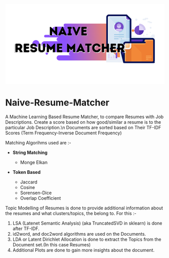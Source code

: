 ![Naive Resume Matcher Logo](Images/logo.png)

# Naive-Resume-Matcher

A Machine Learning Based Resume Matcher, to compare Resumes with Job Descriptions.
Create a score based on how good/similar a resume is to the particular Job Description.\n
Documents are sorted based on Their TF-IDF Scores (Term Frequency-Inverse Document Frequency)

Matching Algorihms used are :-

- **String Matching**

  - Monge Elkan

- **Token Based**
  - Jaccard
  - Cosine
  - Sorensen-Dice
  - Overlap Coefficient

Topic Modelling of Resumes is done to provide additional information about the resumes and what clusters/topics,
the belong to.
For this :-

1. LSA (Latenet Semantic Analysis) (aka TruncatedSVD in sklearn) is done after TF-IDF.
2. id2word, and doc2word algorithms are used on the Documents.
3. LDA or Latent Dirichlet Allocation is done to extract the Topics from the Document set.(In this case Resumes)
4. Additional Plots are done to gain more insights about the document.
